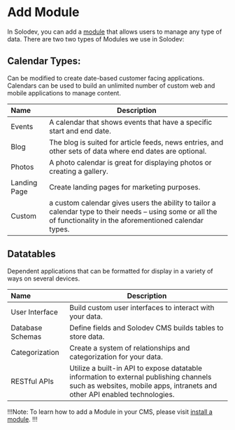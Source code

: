 # Add Module

In Solodev, you can add a <a href="/workspace/modules/">module</a> that allows users to manage any type of data. There are two two types of Modules we use in Solodev:

## Calendar Types: 

Can be modified to create date-based customer facing applications. Calendars can be used to build an unlimited number of custom web and mobile applications to manage content.

**Name** | **Description** 
:--- | ---
Events | A calendar that shows events that have a specific start and end date.
Blog | The blog is suited for article feeds, news entries, and other sets of data where end dates are optional.
Photos | A photo calendar is great for displaying photos or creating a gallery. 
Landing Page | Create landing pages for marketing purposes. 
Custom | a custom calendar gives users the ability to tailor a calendar type to their needs – using some or all the of functionality in the aforementioned calendar types.


## Datatables

Dependent applications that can be formatted for display in a variety of ways on several devices. 

**Name** | **Description** 
:--- | ---
User Interface | Build custom user interfaces to interact with your data.
Database Schemas | Define fields and Solodev CMS builds tables to store data.
Categorization | Create a system of relationships and categorization for your data.
RESTful APIs | Utilize a built-in API to expose datatable information to external publishing channels such as websites, mobile apps, intranets and other API enabled technologies.

!!!Note: 
To learn how to add a Module in your CMS, please visit <a href="/tutorials/websites/add-module/#install-module">install a module</a>.
!!!